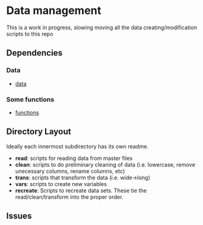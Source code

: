 Data management
================

This is a work in progress, slowing moving all the data creating/modification scripts to this repo

Dependencies
------------

### Data

* [data](http://github.com/ghandi9000/data)

### Some functions

* [functions](http://github.com/ghandi9000/functions)


Directory Layout
----------------

Ideally each innermost subdirectory has its own readme.

* **read**: scripts for reading data from master files
* **clean**: scripts to do preliminary cleaning of data (i.e. lowercase, remove unecessary columns, rename columns, etc)
* **trans**: scripts that transform the data (i.e. wide->long)
* **vars**: scripts to create new variables
* **recreate**: Scripts to recreate data sets.  These tie the read/clean/transform into the proper order.

Issues
------
